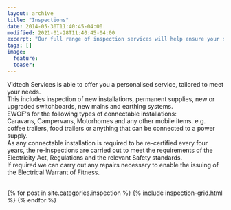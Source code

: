 ```yaml
---
layout: archive
title: "Inspections"
date: 2014-05-30T11:40:45-04:00
modified: 2021-01-28T11:40:45-04:00
excerpt: "Our full range of inspection services will help ensure your safety and compliance."
tags: []
image:
  feature:
  teaser:
---
```

Vidtech Services is able to offer you a personalised service, tailored to meet your needs.
<BR>
This includes inspection of new installations, permanent supplies, new or upgraded switchboards, new mains and earthing systems.  
EWOF's for the following types of connectable installations:  
Caravans, Campervans, Motorhomes and any other mobile items. e.g. coffee trailers, food trailers or anything that can be connected to a power supply.  
As any connectable installation is required to be re-certified every four years, the re-inspections are carried out to meet the requirements of the Electricity Act, Regulations and the relevant Safety standards.
<BR>
 If required we can carry out any repairs necessary to enable the issuing of the Electrical Warrant of Fitness.
<BR>
<BR>
<div class="tiles">
{% for post in site.categories.inspection %}
  {% include inspection-grid.html %}
{% endfor %}
</div><!-- /.tiles -->
